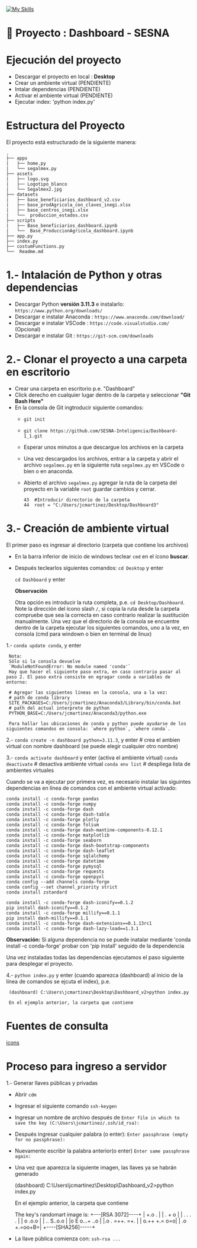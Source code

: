 [![My Skills](https://skillicons.dev/icons?i=py,html,css,git,mysql,vscode)](https://skillicons.dev)

# 📁 **Proyecto : Dashboard - SESNA**



# Ejecución del proyecto

- Descargar el proyecto en local : **Desktop** <break> 
- Crear un ambiente virtual (PENDIENTE) <break>
- Intalar dependencias (PENDIENTE) <break> 
- Activar el ambiente virtual (PENDIENTE) <break> 
- Ejecutar index: 'python index.py' <break> 

 
# Estructura del Proyecto

El proyecto está estructurado de la siguiente manera:
 
    
    .
    ├── apps  
    |   ├── home.py  
    |   └── segalmex.py  
    ├── assets  
    |   ├── logo.svg  
    |   ├── Logotipo_blanco 
    |   └── Segalmex2.jpg  
    ├── datasets  
    |   ├── base_beneficiarios_dashboard_v2.csv 
    |   ├── base_prodAgricola_con_claves_inegi.xlsx 
    |   ├── base_centros_inegi.xlsx 
    |   └──  produccion_estados.csv 
    ├── scripts 
    |   ├── Base_beneficiarios_dashboard.ipynb 
    |   └──  Base_ProduccionAgricola_dashboard.ipynb 
    ├── app.py 
    ├── index.py  
    ├── costumFunctions.py 
    └──  Readme.md

 # 1.- Intalación de Python y otras dependencias
 
 - Descargar Python **versión 3.11.3** e instalarlo:  `https://www.python.org/downloads/` <break> 
 - Descargar e instalar Anaconda : `https://www.anaconda.com/download/` <break>
 - Descargar e instalar VSCode :  `https://code.visualstudio.com/ ` (Opcional)<break>
 - Descargar e instalar Git : `https://git-scm.com/downloads` <break>

# 2.- Clonar el proyecto a una carpeta en escritorio
 
- Crear una carpeta en escritorio p.e. "Dashboard" <break> 
- Click derecho en cualquier lugar dentro de la carpeta y seleccionar **"Git Bash Here"** <break> 
- En la consola de Git ingtroducir siguiente comandos: <break> 
  - `git init` <break> 
  - `git clone https://github.com/SESNA-Inteligencia/Dashboard-1_1.git` <break>
  - Esperar unos minutos a que descargue los archivos en la carpeta
  - Una vez descargados los archivos, entrar a la carpeta y abrir el archivo `segalmex.py` en la siguiente ruta `segalmex.py` en VSCode o bien o en anaconda.
  - Abierto el archivo `segalmex.py`  agregar la ruta de la carpeta del proyecto en la variable `root` guardar cambios y cerrar.
  
 
     `43  #Introducir directorio de la carpeta`\
     `44  root = "C:/Users/jcmartinez/Desktop/Dashboard3"`
  
  
 
# 3.- Creación de ambiente virtual

 El primer paso es ingresar al directorio (carpeta que contiene los archivos)
  - En la barra inferior de inicio de windows teclear `cmd` en el ícono **buscar**.
  - Después teclearlos siguientes comandos:
    `cd Desktop`  y enter <break>
 
    `cd Dashboard` y enter <break>
 
     **Observación**
 
     Otra opción es introducir la ruta completa, p.e. `cd Desktop/Dashboard`. Note la dirección del ícono slash `/`, si copia la ruta desde la carpeta compruebe que sea la correcta en caso contrario realizar la sustitución manualmente.
Una vez que el directorio de la consola se encuentre dentro de la carpeta ejecutar los siguientes comandos, uno a la vez,  en consola (cmd para windown o bien en terminal de linux) 
 
1.- `conda update conda`, y enter
      
     Nota:
     Sólo si la consola devuelve 
     `ModuleNotFoundError: No module named 'conda'`
     Hay que hacer el siguiente paso extra, en caso contrario pasar al paso 2. El paso extra consiste en egragar conda a variables de entorno:
 
     # Agregar las siguientes líneas en la consola, una a la vez:
     # path de conda library
     SITE_PACKAGES=C:/Users/jcmartinez/Anaconda3/Library/bin/conda.bat
     # path del actual interprete de python
     PYTHON_BASE=C:/Users/jcmartinez/Anaconda3/python.exe
     
     Para hallar las ubicaciones de conda y python puede ayudarse de los siguientes comandos en consola: `where python`, `where conda`. 
 
2.- `conda create -n dashboard python=3.11.3`, y enter # crea el ambien virtual con nombre dashboard (se puede elegir cualquier otro nombre) 
 
3.- `conda activate dashboard` y enter (activa el ambiente virtual) <break> 
      `conda deactivate` # desactiva ambiente virtual 
      `conda env list`   # despliega lista de ambientes virtuales  

Cuando se va a ejecutar por primera vez, es necesario instalar las siguintes dependencias en línea de comandos con el ambiente virtual activado:

    conda install -c conda-forge pandas 
    conda install -c conda-forge numpy 
    conda install -c conda-forge dash 
    conda install -c conda-forge dash-table 
    conda install -c conda-forge plotly
    conda install -c conda-forge folium
    conda install -c conda-forge dash-mantine-components-0.12.1
    conda install -c conda-forge matplotlib
    conda install -c conda-forge seaborn
    conda install -c conda-forge dash-bootstrap-components
    conda install -c conda-forge dash-leaflet
    conda install -c conda-forge sqlalchemy 
    conda install -c conda-forge datetime 
    conda install -c conda-forge pymysql
    conda install -c conda-forge requests
    conda install -c conda-forge openpyxl
    conda config --add channels conda-forge
    conda config --set channel_priority strict
    conda install zstandard
    
    conda install -c conda-forge dash-iconify==0.1.2
    pip install dash-iconify==0.1.2
    conda install -c conda-forge millify==0.1.1
    pip install dash-millify==0.1.1
    conda install -c conda-forge dash-extensions==0.1.13rc1
    conda install -c conda-forge dash-lazy-load==1.3.1

**Observación:** Si alguna dependencia no se puede inatalar mediante 'conda install -c conda-forge' probar con 'pip install' seguido de la dependencia
    
  


Una vez instaladas todas las dependencias ejecutamos el paso siguiente para desplegar el proyecto.
 
4.- `python index.py` y enter (cuando aparezca (dashboard) al inicio de la línea de comandos se ejcuta el index), p.e.
 
     (dashboard) C:\Users\jcmartinez\Desktop\Dashboard_v2>python index.py 
 
     En el ejemplo anterior, la carpeta que contiene 

# Fuentes de consulta

[icons](https://icon-sets.iconify.design/ic/baseline-edit-location-alt/)



# Proceso para ingreso a servidor

1.- Generar llaves públicas y privadas

- Abrir `cdm` 
- Ingresar el siguiente comando `ssh-keygen`
- Ingresar un nombre de archivo después de 
`Enter file in which to save the key (C:\Users\jcmartinez/.ssh/id_rsa):` 
- Después ingresar cualquier palabra (o enter):
`Enter passphrase (empty for no passphrase):`
- Nuevamente escribir la palabra anterior(o enter) 
`Enter same passphrase again:` 
- Una vez que aparezca la siguiente imagen, las llaves ya se habrán generado <break> 

     (dashboard) C:\Users\jcmartinez\Desktop\Dashboard_v2>python index.py 
 
     En el ejemplo anterior, la carpeta que contiene 


     The key's randomart image is:
     +---[RSA 3072]----+
     |     +.o .       |
     |    . + o        |
     | . .     . .     |
     |  o      .o.o    |
     |   ..   S..o.o   |
     |o E  o...+  ..o  |
     |.o  . =++.   =+. |
     |     o.++ +.= o=o|
     |      .o +.=oo+B=|
     +----[SHA256]-----+




- La llave pública comienza con:
 `ssh-rsa ... `
